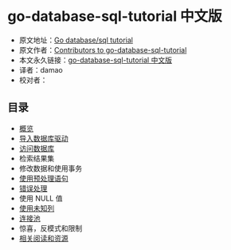 # go-database-sql-tutorial 中文版

- 原文地址：[Go database/sql tutorial](http://go-database-sql.org/index.html)
- 原文作者：[Contributors to go-database-sql-tutorial](https://github.com/VividCortex/go-database-sql-tutorial/graphs/contributors)
- 本文永久链接：[go-database-sql-tutorial 中文版](https://github.com/simpleowen/go-database-sql-tutorial-cn)
- 译者：damao
- 校对者：

## 目录

- [概览](overview.md)
- [导入数据库驱动](database_driver.md)
- [访问数据库](accessing.md)
- 检索结果集
- 修改数据和使用事务
- [使用预处理语句](prepared.md)
- [错误处理](errors.md)
- 使用 NULL 值
- [使用未知列](unknown_columns.md)
- [连接池](connection-pool.md)
- 惊喜，反模式和限制
- [相关阅读和资源](references.md)
